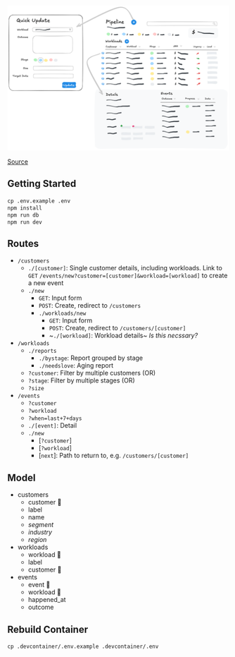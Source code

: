 ![Pipeline wireframe](pipeline.png)

[Source](https://excalidraw.com/#json=3AEjtpXrUFz5t_D3Sm89C,ZN3-MFPiTu5D0sCDCqB9fg)

## Getting Started

```shell
cp .env.example .env
npm install
npm run db
npm run dev
```
## Routes

* `/customers`
	* `./[customer]`: Single customer details, including workloads. Link to `GET` `/events/new?customer=[customer]&workload=[workload]` to create a new event
	* `./new`
		* `GET`: Input form
		* `POST`: Create, redirect to `/customers`
		* `./workloads/new`
			* `GET`: Input form
			* `POST`: Create, redirect to `/customers/[customer]`
			* ~`./[workload]`: Workload details~ *Is this necssary?*
* `/workloads`
	* `./reports`
		* `./bystage`: Report grouped by stage
		* `./needslove`: Aging report
	* `?customer`: Filter by multiple customers (OR)
	* `?stage`: Filter by multiple stages (OR)
	* `?size`
* `/events`
	* `?customer`
	* `?workload`
	* `?when=last+7+days`
	* `./[event]`: Detail
	* `./new`
		* \[`?customer`\]
		* \[`?workload`\]
		* \[`next`\]: Path to return to, e.g. `/customers/[customer]`



## Model

* customers
	* customer 🔑
	* label
	* name
	* *segment*
	* *industry*
	* *region*
* workloads
	* workload 🔑
	* label
	* customer 🔗
* events
	* event 🔑
	* workload 🔗
	* happened_at
	* outcome

## Rebuild Container

```shell
cp .devcontainer/.env.example .devcontainer/.env
```
